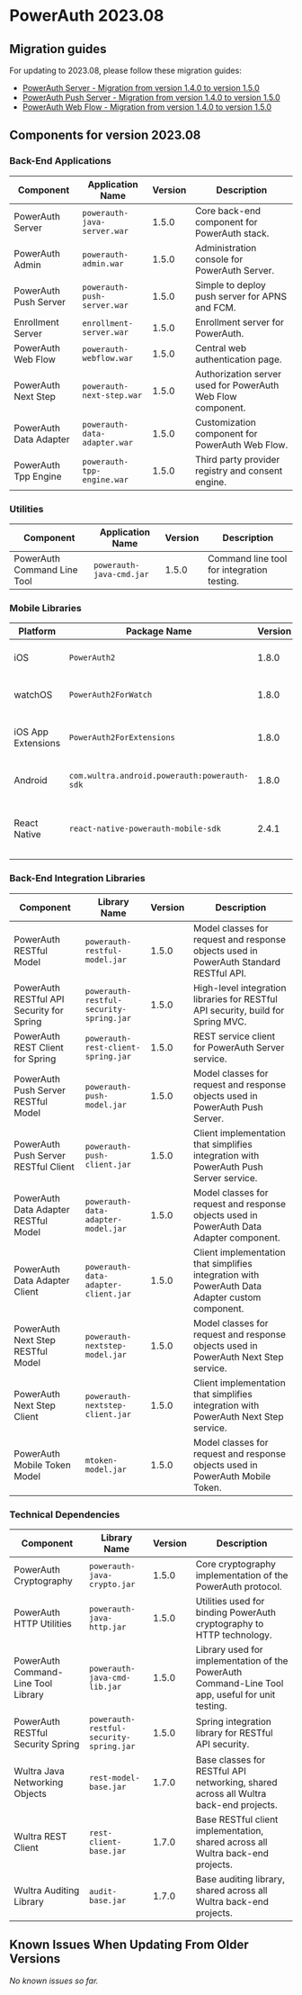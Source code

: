 # PowerAuth 2023.08

## Migration guides

For updating to 2023.08, please follow these migration guides:

- [PowerAuth Server - Migration from version 1.4.0 to version 1.5.0](https://github.com/wultra/powerauth-server/blob/develop/docs/PowerAuth-Server-1.5.0.md)
- [PowerAuth Push Server - Migration from version 1.4.0 to version 1.5.0](https://github.com/wultra/powerauth-push-server/blob/develop/docs/PowerAuth-Push-Server-1.5.0.md)
- [PowerAuth Web Flow - Migration from version 1.4.0 to version 1.5.0](https://github.com/wultra/powerauth-webflow/blob/develop/docs/Web-Flow-1.5.0.md)

## Components for version 2023.08

### Back-End Applications

| Component | Application Name | Version | Description |
|---|---|---|---|
| PowerAuth Server | `powerauth-java-server.war` | 1.5.0 | Core back-end component for PowerAuth stack. |
| PowerAuth Admin | `powerauth-admin.war` | 1.5.0 | Administration console for PowerAuth Server. |
| PowerAuth Push Server | `powerauth-push-server.war` | 1.5.0 | Simple to deploy push server for APNS and FCM. |
| Enrollment Server | `enrollment-server.war` | 1.5.0 | Enrollment server for PowerAuth. |
| PowerAuth Web Flow | `powerauth-webflow.war` | 1.5.0 | Central web authentication page. |
| PowerAuth Next Step | `powerauth-next-step.war` | 1.5.0 | Authorization server used for PowerAuth Web Flow component. |
| PowerAuth Data Adapter | `powerauth-data-adapter.war` | 1.5.0 | Customization component for PowerAuth Web Flow. |
| PowerAuth Tpp Engine | `powerauth-tpp-engine.war` | 1.5.0 | Third party provider registry and consent engine. |

### Utilities

| Component | Application Name | Version | Description |
|---|---|---|---|
| PowerAuth Command Line Tool | `powerauth-java-cmd.jar` | 1.5.0 | Command line tool for integration testing. |

### Mobile Libraries

| Platform | Package Name | Version | Description |
|---|---|---|---|
| iOS | `PowerAuth2` | 1.8.0 | A client library for iOS. |
| watchOS | `PowerAuth2ForWatch` | 1.8.0 | A limited library for watchOS. |
| iOS App Extensions | `PowerAuth2ForExtensions` | 1.8.0 | A limited library for iOS App Extensions. |
| Android | `com.wultra.android.powerauth:powerauth-sdk` | 1.8.0 | A client library for Android. |
| React Native | `react-native-powerauth-mobile-sdk` | 2.4.1 | React Native wrapper library for PowerAuth. | 

### Back-End Integration Libraries

| Component | Library Name |  Version | Description |
|---|---|---|---|
| PowerAuth RESTful Model | `powerauth-restful-model.jar` | 1.5.0 | Model classes for request and response objects used in PowerAuth Standard RESTful API. |
| PowerAuth RESTful API Security for Spring | `powerauth-restful-security-spring.jar` | 1.5.0 | High-level integration libraries for RESTful API security, build for Spring MVC. |
| PowerAuth REST Client for Spring | `powerauth-rest-client-spring.jar` | 1.5.0 | REST service client for PowerAuth Server service. |
| PowerAuth Push Server RESTful Model | `powerauth-push-model.jar` | 1.5.0 | Model classes for request and response objects used in PowerAuth Push Server. |
| PowerAuth Push Server RESTful Client | `powerauth-push-client.jar` | 1.5.0 | Client implementation that simplifies integration with PowerAuth Push Server service. |
| PowerAuth Data Adapter RESTful Model | `powerauth-data-adapter-model.jar` | 1.5.0 | Model classes for request and response objects used in PowerAuth Data Adapter component. |
| PowerAuth Data Adapter Client | `powerauth-data-adapter-client.jar` | 1.5.0 | Client implementation that simplifies integration with PowerAuth Data Adapter custom component. |
| PowerAuth Next Step RESTful Model | `powerauth-nextstep-model.jar` | 1.5.0 | Model classes for request and response objects used in PowerAuth Next Step service. |
| PowerAuth Next Step Client | `powerauth-nextstep-client.jar` | 1.5.0 | Client implementation that simplifies integration with PowerAuth Next Step service. |
| PowerAuth Mobile Token Model | `mtoken-model.jar` | 1.5.0 | Model classes for request and response objects used in PowerAuth Mobile Token. |

### Technical Dependencies

| Component | Library Name | Version | Description |
|---|---|---|---|
| PowerAuth Cryptography | `powerauth-java-crypto.jar` | 1.5.0 | Core cryptography implementation of the PowerAuth protocol. |
| PowerAuth HTTP Utilities | `powerauth-java-http.jar` | 1.5.0 | Utilities used for binding PowerAuth cryptography to HTTP technology. |
| PowerAuth Command-Line Tool Library | `powerauth-java-cmd-lib.jar` | 1.5.0 | Library used for implementation of the PowerAuth Command-Line Tool app, useful for unit testing. |
| PowerAuth RESTful Security Spring | `powerauth-restful-security-spring.jar` | 1.5.0 | Spring integration library for RESTful API security. |
| Wultra Java Networking Objects | `rest-model-base.jar` | 1.7.0 | Base classes for RESTful API networking, shared across all Wultra back-end projects. |
| Wultra REST Client | `rest-client-base.jar` | 1.7.0 | Base RESTful client implementation, shared across all Wultra back-end projects. |
| Wultra Auditing Library | `audit-base.jar` | 1.7.0 | Base auditing library, shared across all Wultra back-end projects. |

## Known Issues When Updating From Older Versions

_No known issues so far._
